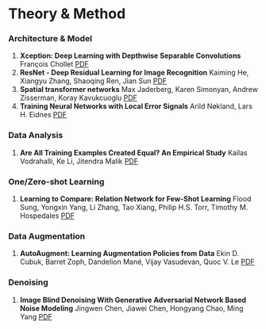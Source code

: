 # Theory & Method
### Architecture & Model

1. **Xception: Deep Learning with Depthwise Separable Convolutions** François Chollet [PDF](https://arxiv.org/pdf/1610.02357.pdf)
2. **ResNet - Deep Residual Learning for Image Recognition** Kaiming He, Xiangyu Zhang, Shaoqing Ren, Jian Sun [PDF](https://arxiv.org/pdf/1512.03385.pdf)
3. **Spatial transformer networks** Max Jaderberg, Karen Simonyan, Andrew Zisserman, Koray Kavukcuoglu [PDF](https://arxiv.org/pdf/1506.02025.pdf)
4. **Training Neural Networks with Local Error Signals** Arild Nøkland, Lars H. Eidnes [PDF](https://arxiv.org/pdf/1901.06656v1.pdf)

### Data Analysis

1. **Are All Training Examples Created Equal? An Empirical Study** Kailas Vodrahalli, Ke Li, Jitendra Malik [PDF](https://arxiv.org/pdf/1811.12569.pdf)

### One/Zero-shot Learning

1. **Learning to Compare: Relation Network for Few-Shot Learning** Flood Sung, Yongxin Yang, Li Zhang, Tao Xiang, Philip H.S. Torr, Timothy M. Hospedales [PDF](https://arxiv.org/pdf/1711.06025.pdf)

### Data Augmentation
1. **AutoAugment: Learning Augmentation Policies from Data** Ekin D. Cubuk, Barret Zoph, Dandelion Mané, Vijay Vasudevan, Quoc V. Le [PDF](https://arxiv.org/pdf/1805.09501.pdf)

### Denoising

1. **Image Blind Denoising With Generative Adversarial Network Based Noise Modeling** Jingwen Chen, Jiawei Chen, Hongyang Chao, Ming Yang [PDF](http://openaccess.thecvf.com/content_cvpr_2018/papers/Chen_Image_Blind_Denoising_CVPR_2018_paper.pdf)

